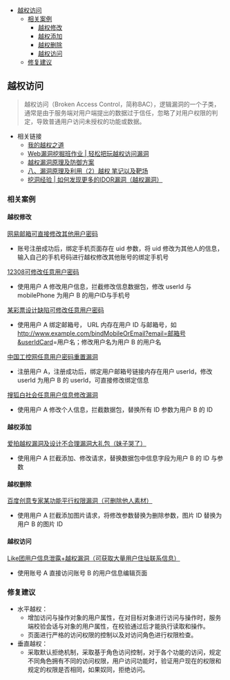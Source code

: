 - [越权访问](#越权访问)
  - [相关案例](#相关案例)
    - [越权修改](#越权修改)
    - [越权添加](#越权添加)
    - [越权删除](#越权删除)
    - [越权访问](#越权访问-1)
  - [修复建议](#修复建议)

## 越权访问

> 越权访问（Broken Access Control，简称BAC），逻辑漏洞的一个子类，通常是由于服务端对用户端提出的数据过于信任，忽略了对用户权限的判定，导致普通用户访问未授权的功能或数据。

- 相关链接
  - [我的越权之道](https://wooyun.kieran.top/#!/drops/107.%E6%88%91%E7%9A%84%E8%B6%8A%E6%9D%83%E4%B9%8B%E9%81%93)
  - [Web漏洞挖掘班作业 | 轻松把玩越权访问漏洞](https://cloud.tencent.com/developer/article/1973427)
  - [越权漏洞原理及防御方案](https://zhuanlan.zhihu.com/p/130919069)
  - [八、漏洞原理及利用（2）越权 笔记以及靶场](https://blog.csdn.net/weixin_45540609/article/details/116446578)
  - [挖洞经验 | 如何发现更多的IDOR漏洞（越权漏洞）](https://www.freebuf.com/vuls/223500.html)

### 相关案例

#### 越权修改

[网易邮箱可直接修改其他用户密码](https://wy.zone.ci/bug_detail.php?wybug_id=wooyun-2012-08307)

- 账号注册成功后，绑定手机页面存在 uid 参数，将 uid 修改为其他人的信息，输入自己的手机号码进行越权修改其他账号的绑定手机号

[12308可修改任意用户密码](https://wy.zone.ci/bug_detail.php?wybug_id=wooyun-2014-081467)

- 使用用户 A 修改用户信息，拦截修改信息数据包，修改 userId 与 mobilePhone 为用户 B 的用户ID与手机号

[某彩票设计缺陷可修改任意用户密码](https://wy.zone.ci/bug_detail.php?wybug_id=wooyun-2015-092319)

- 使用用户 A 绑定邮箱号， URL 内存在用户 ID 与邮箱号，如 <http://www.example.com/bindMobileOrEmail?email=邮箱号&userIdCard>=用户名；修改用户名为用户 B 的用户名

[中国工控网任意用户密码重置漏洞](https://wy.zone.ci/bug_detail.php?wybug_id=wooyun-2014-086726)

- 注册用户 A，注册成功后，绑定用户邮箱号链接内存在用户 userId，修改 userId 为用户 B 的 userId，可直接修改绑定信息

[搜狐白社会任意用户信息修改漏洞](https://wy.zone.ci/bug_detail.php?wybug_id=wooyun-2013-036411)

- 使用用户 A 修改个人信息，拦截数据包，替换所有 ID 参数为用户 B 的 ID

#### 越权添加

[爱拍越权漏洞及设计不合理漏洞大礼包（妹子哭了）](https://wy.zone.ci/bug_detail.php?wybug_id=wooyun-2013-033542)

- 使用用户 A 拦截添加、修改请求，替换数据包中信息字段为用户 B 的 ID 与参数

#### 越权删除

[百度创意专家某功能平行权限漏洞（可删除他人素材）](https://wy.zone.ci/bug_detail.php?wybug_id=wooyun-2013-039358)

- 使用用户 A 拦截添加图片请求，将修改参数替换为删除参数，图片 ID 替换为用户 B 的图片 ID

#### 越权访问

[Like团用户信息泄露+越权漏洞（可获取大量用户住址联系信息）](https://wy.zone.ci/bug_detail.php?wybug_id=wooyun-2013-033748)

- 使用账号 A 直接访问账号 B 的用户信息编辑页面

### 修复建议

- 水平越权：
  - 增加访问与操作对象的用户属性，在对目标对象进行访问与操作时，服务端校验会话与对象的用户属性，在校验通过后才能执行读取和操作。
  - 页面进行严格的访问权限的控制以及对访问角色进行权限检查。
- 垂直越权：
  - 采取默认拒绝机制，采取基于角色访问控制，对于各个功能的访问，规定不同角色拥有不同的访问权限，用户访问功能时，验证用户现在的权限和规定的权限是否相同，如果奴同，拒绝访问。
